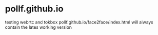 # pollf.github.io
testing webrtc and tokbox
pollf.github.io/face2face/index.html will always contain the lates working version